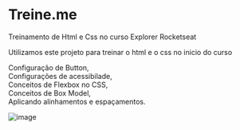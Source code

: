 # Treine.me
Treinamento de Html e Css no curso Explorer Rocketseat

Utilizamos este projeto para treinar o html e o css no inicio do curso

Configuração de Button, </br>
Configurações de acessibilade,</br>
Conceitos de Flexbox no CSS,</br>
Conceitos de Box Model,</br>
Aplicando alinhamentos e espaçamentos.</br>

![image](https://user-images.githubusercontent.com/37475590/163689561-5718d4a0-d125-49df-938b-81bba0f9badd.png)



